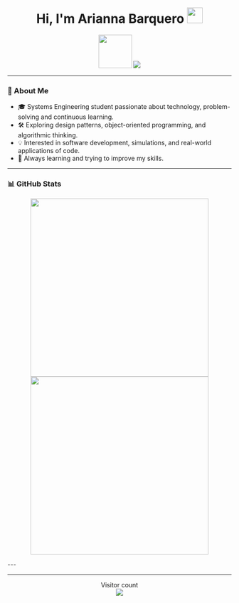 


<h1 align="center">Hi, I'm Arianna Barquero <img src="https://media.giphy.com/media/hvRJCLFzcasrR4ia7z/giphy.gif" width="35"></h1>

<p align="center"><img src="https://media.giphy.com/media/ENY5vJgJPEfG3Ym14H/giphy.gif" width="75"/>
  <a href="https://github.com/DenverCoder1/readme-typing-svg">
    <img src="https://readme-typing-svg.herokuapp.com?lines=Systems+Engineering+Student;Always%20learning%20new%20things&center=true&width=500&height=50">
  </a>
</p>


---

### 🌟 About Me

- 🎓 Systems Engineering student passionate about technology, problem-solving and continuous learning.  
- 🛠️ Exploring design patterns, object-oriented programming, and algorithmic thinking.  
- 💡 Interested in software development, simulations, and real-world applications of code.  
- 🌱 Always learning and trying to improve my skills.  

---

### 📊 GitHub Stats

<p align="center">
  <img src="https://github-readme-stats.vercel.app/api?username=ar14nn422&show_icons=true&theme=gotham" width="400" />
  <img src="https://github-readme-streak-stats.herokuapp.com/?user=ar14nn422&theme=gotham" width="400"/>
</p>
---

---
<p align="center"> 
  <div align="center">Visitor count</div>
  <div align="center">
    <img src="https://profile-counter.glitch.me/ar14nn422/count.svg"/>
  </div> 
</p>













